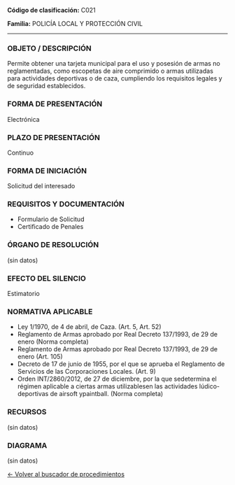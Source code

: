 
**Código de clasificación:** C021

**Familia:** POLICÍA LOCAL Y PROTECCIÓN CIVIL

---

### OBJETO / DESCRIPCIÓN

Permite obtener una tarjeta municipal para el uso y posesión de armas no reglamentadas, como escopetas de aire comprimido o armas utilizadas para actividades deportivas o de caza, cumpliendo los requisitos legales y de seguridad establecidos.

### FORMA DE PRESENTACIÓN

Electrónica

### PLAZO DE PRESENTACIÓN

Continuo

### FORMA DE INICIACIÓN

Solicitud del interesado

### REQUISITOS Y DOCUMENTACIÓN

- Formulario de Solicitud
- Certificado de Penales

### ÓRGANO DE RESOLUCIÓN

(sin datos)

### EFECTO DEL SILENCIO

Estimatorio

### NORMATIVA APLICABLE

- Ley 1/1970, de 4 de abril, de Caza. (Art. 5, Art. 52)
- Reglamento de Armas aprobado por Real Decreto 137/1993, de 29 de enero (Norma completa)
- Reglamento de Armas aprobado por Real Decreto 137/1993, de 29 de enero (Art. 105)
- Decreto de 17 de junio de 1955, por el que se aprueba el Reglamento de Servicios de las Corporaciones Locales. (Art. 9)
- Orden INT/2860/2012, de 27 de diciembre, por la que sedetermina el régimen aplicable a ciertas armas utilizablesen las actividades lúdico-deportivas de airsoft ypaintball. (Norma completa)

### RECURSOS

(sin datos)

### DIAGRAMA

(sin datos)

[← Volver al buscador de procedimientos](../buscador.md)